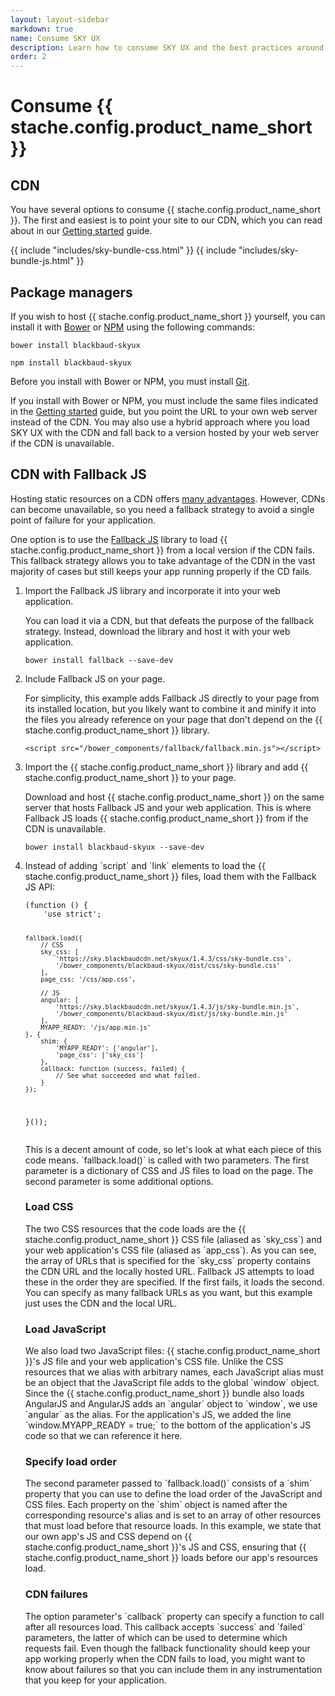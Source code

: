 ```yaml
---
layout: layout-sidebar
markdown: true
name: Consume SKY UX
description: Learn how to consume SKY UX and the best practices around our suggested build tools.
order: 2
---
```


# Consume {{ stache.config.product_name_short }}

## CDN

You have several options to consume {{ stache.config.product_name_short }}. The first and easiest is to point your site to our CDN, which you can read about in our [Getting started](../getting-started/start-a-project/#create-a-page) guide.

{{ include "includes/sky-bundle-css.html" }}
{{ include "includes/sky-bundle-js.html" }}

## Package managers

If you wish to host {{ stache.config.product_name_short }} yourself, you can install it with [Bower](http://bower.io/search/?q=blackbaud-skyux) or [NPM](https://www.npmjs.com/package/blackbaud-skyux) using the following commands:

`bower install blackbaud-skyux`

`npm install blackbaud-skyux`

<p class="alert alert-info">Before you install with Bower or NPM, you must install <a href="https://git-scm.com/">Git</a>.</p>

If you install with Bower or NPM, you must include the same files indicated in the [Getting started](../getting-started/start-a-project/#create-a-page) guide, but you point the URL to your own web server instead of the CDN. You may also use a hybrid approach where you load SKY UX with the CDN and fall back to a version hosted by your web server if the CDN is unavailable.

## CDN with Fallback JS

Hosting static resources on a CDN offers [many advantages](http://www.sitepoint.com/7-reasons-to-use-a-cdn/). However, CDNs can become unavailable, so you need a fallback strategy to avoid a single point of failure for your application.

One option is to use the [Fallback JS](http://fallback.io/) library to load {{ stache.config.product_name_short }} from a local version if the CDN fails. This fallback strategy allows you to take advantage of the CDN in the vast majority of cases but still keeps your app running properly if the CD fails.

<ol>
<li>
<p>Import the Fallback JS library and incorporate it into your web application.</p>
<p>You can load it via a CDN, but that defeats the purpose of the fallback strategy. Instead, download the library and host it with your web application.</p>
<pre><code>bower install fallback --save-dev</code></pre>
</li>
<li>
<p>Include Fallback JS on your page.</p>
<p>For simplicity, this example adds Fallback JS directly to your page from its installed location, but you likely want to combine it and minify it into the files you already reference on your page that don't depend on the {{ stache.config.product_name_short }} library.</p>
<pre><code>&#60;script src="/bower_components/fallback/fallback.min.js"&#62;&#60;/script&#62;</code></pre>
</li>
<li>
<p>Import the {{ stache.config.product_name_short }} library and add {{ stache.config.product_name_short }} to your page.</p>
<p>Download and host {{ stache.config.product_name_short }} on the same server that hosts Fallback JS and your web application. This is where Fallback JS loads {{ stache.config.product_name_short }} from if the CDN is unavailable.</p>
<pre><code>bower install blackbaud-skyux --save-dev</code></pre>
</li>
<li>
<p>Instead of adding `script` and `link` elements to load the {{ stache.config.product_name_short }} files, load them with the Fallback JS API:</p>
<pre><code class="language-javascript">(function () {
    'use strict';

    fallback.load({
        // CSS
        sky_css: [
            'https://sky.blackbaudcdn.net/skyux/1.4.3/css/sky-bundle.css',
            '/bower_components/blackbaud-skyux/dist/css/sky-bundle.css'
        ],
        page_css: '/css/app.css',

        // JS
        angular: [
            'https://sky.blackbaudcdn.net/skyux/1.4.3/js/sky-bundle.min.js',
            '/bower_components/blackbaud-skyux/dist/js/sky-bundle.min.js'
        ],
        MYAPP_READY: '/js/app.min.js'
    }, {
        shim: {
            'MYAPP_READY': ['angular'],
            'page_css': ['sky_css']
        },
        callback: function (success, failed) {
            // See what succeeded and what failed.
        }
    });
}());</code></pre>
<p>This is a decent amount of code, so let's look at what each piece of this code means. `fallback.load()` is called with two parameters. The first parameter is a dictionary of CSS and JS files to load on the page. The second parameter is some additional options.</p>
<h3>Load CSS</h3>
<p>The two CSS resources that the code loads are the {{ stache.config.product_name_short }} CSS file (aliased as `sky_css`) and your web application's CSS file (aliased as `app_css`). As you can see, the array of URLs that is specified for the `sky_css` property contains the CDN URL and the locally hosted URL. Fallback JS attempts to load these in the order they are specified. If the first fails, it loads the second. You can specify as many fallback URLs as you want, but this example just uses the CDN and the local URL.</p>
<h3>Load JavaScript</h3>
<p>We also load two JavaScript files: {{ stache.config.product_name_short }}'s JS file and your web application's CSS file. Unlike the CSS resources that we alias with arbitrary names, each JavaScript alias must be an object that the JavaScript file adds to the global `window` object. Since the {{ stache.config.product_name_short }} bundle also loads AngularJS and AngularJS adds an `angular` object to `window`, we use `angular` as the alias. For the application's JS, we added the line `window.MYAPP_READY = true;` to the bottom of the application's JS code so that we can reference it here.</p>
<h3>Specify load order</h3>
<p>The second parameter passed to `fallback.load()` consists of a `shim` property that you can use to define the load order of the JavaScript and CSS files. Each property on the `shim` object is named after the corresponding resource's alias and is set to an array of other resources that must load before that resource loads. In this example, we state that our own app's JS and CSS depend on {{ stache.config.product_name_short }}'s JS and CSS, ensuring that {{ stache.config.product_name_short }} loads before our app's resources load.</p>
<h3>CDN failures</h3>
<p>The option parameter's `callback` property can specify a function to call after all resources load. This callback accepts `success` and `failed` parameters, the latter of which can be used to determine which requests fail. Even though the fallback functionality should keep your app working properly when the CDN fails to load, you might want to know about failures so that you can include them in any instrumentation that you keep for your application.</p>
</li>
</ol>

